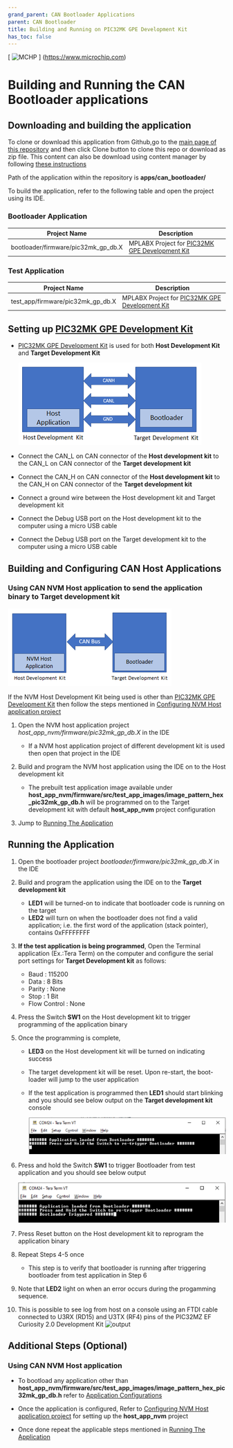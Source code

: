 ```yaml
---
grand_parent: CAN Bootloader Applications
parent: CAN Bootloader
title: Building and Running on PIC32MK GPE Development Kit
has_toc: false
---
```


[ ![MCHP](https://www.microchip.com/ResourcePackages/Microchip/assets/dist/images/logo.png) ] (https://www.microchip.com) 

# Building and Running the CAN Bootloader applications

## Downloading and building the application

To clone or download this application from Github,go to the [main page of this repository](https://github.com/Microchip-MPLAB-Harmony/bootloader_apps_can) and then click Clone button to clone this repo or download as zip file. This content can also be download using content manager by following [these instructions](https://github.com/Microchip-MPLAB-Harmony/contentmanager/wiki)

Path of the application within the repository is **apps/can_bootloader/**

To build the application, refer to the following table and open the project using its IDE.

### Bootloader Application

| Project Name      | Description                                    |
| ----------------- | ---------------------------------------------- |
| bootloader/firmware/pic32mk_gp_db.X    | MPLABX Project for [PIC32MK GPE Development Kit](https://www.microchip.com/en-us/development-tool/dm320106) |


### Test Application

| Project Name      | Description                                    |
| ----------------- | ---------------------------------------------- |
| test_app/firmware/pic32mk_gp_db.X    | MPLABX Project for [PIC32MK GPE Development Kit](https://www.microchip.com/en-us/development-tool/dm320106) |


## Setting up [PIC32MK GPE Development Kit](https://www.microchip.com/en-us/development-tool/dm320106)

- [PIC32MK GPE Development Kit](https://www.microchip.com/en-us/development-tool/dm320106) is used for both **Host Development Kit** and **Target Development Kit**

    ![can_bootloader_host_target_connection](../../docs/images/can_bootloader_host_target_connection.png)

- Connect the CAN_L on CAN connector of the **Host development kit** to the CAN_L on CAN connector of the **Target development kit**
- Connect the CAN_H on CAN connector of the **Host development kit** to the CAN_H on CAN connector of the **Target development kit**
- Connect a ground wire between the Host development kit and Target development kit
- Connect the Debug USB port on the Host development kit to the computer using a micro USB cable
- Connect the Debug USB port on the Target development kit to the computer using a micro USB cable


## Building and Configuring CAN Host Applications

### Using CAN NVM Host application to send the application binary to Target development kit

![host_app_nvm_setup](../../docs/images/can_bootloader_host_app_nvm_setup.png)

If the NVM Host Development Kit being used is other than [PIC32MK GPE Development Kit](https://www.microchip.com/en-us/development-tool/dm320106) then follow the steps mentioned in [Configuring NVM Host application project](../../docs/readme_configure_host_app_nvm.md#configuring-the-nvm-host-application)

1. Open the NVM host application project *host_app_nvm/firmware/pic32mk_gp_db.X* in the IDE
    - If a NVM host application project of different development kit is used then open that project in the IDE

2. Build and program the NVM host application using the IDE on to the Host development kit
    - The prebuilt test application image available under **host_app_nvm/firmware/src/test_app_images/image_pattern_hex_pic32mk_gp_db.h** will be programmed on to the Target development kit with default **host_app_nvm** project configuration

3. Jump to [Running The Application](#running-the-application)

## Running the Application

1. Open the bootloader project *bootloader/firmware/pic32mk_gp_db.X* in the IDE
2. Build and program the application using the IDE on to the **Target development kit**
    - **LED1** will be turned-on to indicate that bootloader code is running on the target
    - **LED2** will turn on when the bootloader does not find a valid application; i.e. the first word of the application (stack pointer), contains 0xFFFFFFFF

3. **If the test application is being programmed**, Open the Terminal application (Ex.:Tera Term) on the computer and configure the serial port settings for **Target Development kit** as follows:
    - Baud : 115200
    - Data : 8 Bits
    - Parity : None
    - Stop : 1 Bit
    - Flow Control : None

4. Press the Switch **SW1** on the Host development kit to trigger programming of the application binary
5. Once the programming is complete,
    - **LED3** on the Host development kit will be turned on indicating success

    - The target development kit will be reset. Upon re-start, the boot-loader will jump to the user application

    - If the test application is programmed then **LED1** should start blinking and you should see below output on the **Target development kit** console

        ![output](./images/btl_can_test_app_console_success.png)

6. Press and hold the Switch **SW1** to trigger Bootloader from test application and you should see below output

    ![output](./images/btl_can_test_app_console_trigger_bootloader.png)

7. Press Reset button on the Host development kit to reprogram the application binary
8. Repeat Steps 4-5 once
    - This step is to verify that bootloader is running after triggering bootloader from test application in Step 6
9. Note that **LED2** light on when an error occurs during the progamming sequence.
10. This is possible to see log from host on a console using an FTDI cable connected to U3RX (RD15) and U3TX (RF4) pins of the PIC32MZ EF Curiosity 2.0 Development Kit
	![output](.images/host_app_nvm_console_output.png)


## Additional Steps (Optional)

### Using CAN NVM Host application

- To bootload any application other than **host_app_nvm/firmware/src/test_app_images/image_pattern_hex_pic32mk_gp_db.h** refer to [Application Configurations](../../docs/readme_configure_application_pic32.md)

- Once the application is configured, Refer to [Configuring NVM Host application project](../../docs/readme_configure_host_app_nvm.md) for setting up the **host_app_nvm** project

- Once done repeat the applicable steps mentioned in [Running The Application](#running-the-application)
